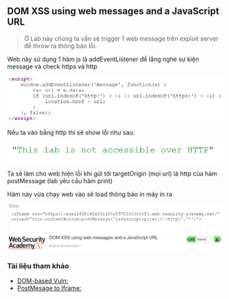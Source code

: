 ## DOM XSS using web messages and a JavaScript URL

> Ở Lab này chúng ta vẫn sẽ trigger 1 web message trên exploit server để throw ra thông báo lỗi.

Web này sử dụng 1 hàm js là addEventListener để lắng nghe sự kiện message và check https và 
http

![](/imgs/DOM-BASED-VULNERABILITIES/3.png?raw=true)

Nếu ta vào bằng http thì sẽ show lỗi như sau:

![](/imgs/DOM-BASED-VULNERABILITIES/4.png?raw=true)

Ta sẽ làm cho web hiện lỗi khi gửi tới targetOrigin (mọi url) là http của hàm postMessage (lab yêu cầu hàm print)

Hàm này vừa chạy web vào sẽ load thông báo in máy in ra

![](/imgs/DOM-BASED-VULNERABILITIES/5.png?raw=true)
![](/imgs/DOM-BASED-VULNERABILITIES/6.png?raw=true)

### Tài liệu tham khảo
- [DOM-based Vuln: ](https://portswigger.net/web-security/dom-based)
- [PostMesage to Iframe: ](https://developer.mozilla.org/en-US/docs/Web/API/Window/postMessage)